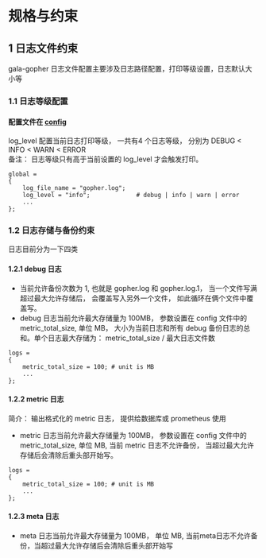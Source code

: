 # 规格与约束
## 1 日志文件约束
gala-gopher 日志文件配置主要涉及日志路径配置，打印等级设置，日志默认大小等
### 1.1 日志等级配置
#### 配置文件在 [config](../config/gala-gopher.conf)  
log_level 配置当前日志打印等级， 一共有4 个日志等级， 分别为 DEBUG < INFO < WARN < ERROR  
备注： 日志等级只有高于当前设置的 log_level 才会触发打印。
```
global =
{
    log_file_name = "gopher.log";
    log_level = "info";             # debug | info | warn | error
    ...
};
```


### 1.2 日志存储与备份约束
日志目前分为一下四类  
#### 1.2.1 debug 日志
- 当前允许备份次数为 1, 也就是 gopher.log 和 gopher.log.1， 当一个文件写满超过最大允许存储后， 会覆盖写入另外一个文件， 如此循环在俩个文件中覆盖写。
- debug 日志当前允许最大存储量为 100MB， 参数设置在 config 文件中的 metric_total_size, 单位 MB， 大小为当前日志和所有 debug 备份日志的总和。单个日志最大存储为： metric_total_size / 最大日志文件数
```
logs =
{
    metric_total_size = 100; # unit is MB
    ...
};
```

#### 1.2.2 metric 日志  
简介： 输出格式化的 metric 日志， 提供给数据库或 prometheus 使用
- metric 日志当前允许最大存储量为 100MB， 参数设置在 config 文件中的 metric_total_size, 单位 MB, 当前 metric 日志不允许备份， 当超过最大允许存储后会清除后重头部开始写。
```
logs =
{
    metric_total_size = 100; # unit is MB
    ...
};
```
#### 1.2.3 meta 日志
- meta 日志当前允许最大存储量为 100MB， 单位 MB, 当前meta日志不允许备份，当超过最大允许存储后会清除后重头部开始写
